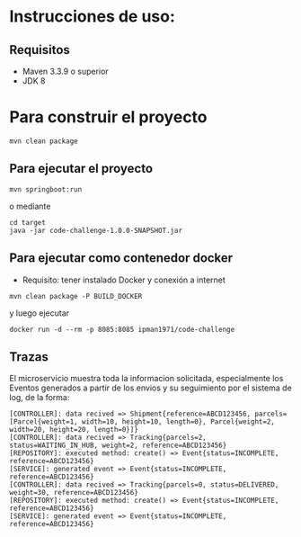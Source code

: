 # Instrucciones de uso:

## Requisitos

+ Maven 3.3.9 o superior
+ JDK 8

# Para construir el proyecto

```
mvn clean package
```

## Para ejecutar el proyecto

```
mvn springboot:run
```

o mediante

```
cd target
java -jar code-challenge-1.0.0-SNAPSHOT.jar
```

## Para ejecutar como contenedor docker

+ Requisito: tener instalado Docker y conexión a internet

```
mvn clean package -P BUILD_DOCKER
```

y luego ejecutar

```
docker run -d --rm -p 8085:8085 ipman1971/code-challenge
```

## Trazas

El microservicio muestra toda la informacion solicitada, especialmente los Eventos generados a partir de los envios y su seguimiento por el sistema de log, de la forma:

```
[CONTROLLER]: data recived => Shipment{reference=ABCD123456, parcels=[Parcel{weight=1, width=10, height=10, length=0}, Parcel{weight=2, width=20, height=20, length=0}]}
[CONTROLLER]: data recived => Tracking{parcels=2, status=WAITING_IN_HUB, weight=2, reference=ABCD123456}
[REPOSITORY]: executed method: create() => Event{status=INCOMPLETE, reference=ABCD123456}
[SERVICE]: generated event => Event{status=INCOMPLETE, reference=ABCD123456}
[CONTROLLER]: data recived => Tracking{parcels=0, status=DELIVERED, weight=30, reference=ABCD123456}
[REPOSITORY]: executed method: create() => Event{status=INCOMPLETE, reference=ABCD123456}
[SERVICE]: generated event => Event{status=INCOMPLETE, reference=ABCD123456}

```
